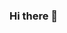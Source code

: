 ### Hi there 👋

<!--
**azlan-syed/azlan-syed** is a ✨ _special_ ✨ repository because its `README.md` (this file) appears on your GitHub profile.

Here are some ideas to get you started:

- 🔭 I’m currently working on ... 
> Nothing
- 🌱 I’m currently learning ...
> Something Well IDK
- 👯 I’m looking to collaborate on ...
> Just Nothing
- 🤔 I’m looking for help with ...
> python modules
- 💬 Ask me about ...
> some sussy tech questions
- 📫 How to reach me: ... 
> Just ask what you want in issues panel of any repository of mine :3
-->
